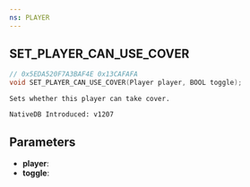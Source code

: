 ```yaml
---
ns: PLAYER
---
```

## SET_PLAYER_CAN_USE_COVER

```c
// 0x5EDA520F7A3BAF4E 0x13CAFAFA
void SET_PLAYER_CAN_USE_COVER(Player player, BOOL toggle);
```

```
Sets whether this player can take cover.

NativeDB Introduced: v1207
```

## Parameters
* **player**:
* **toggle**:
